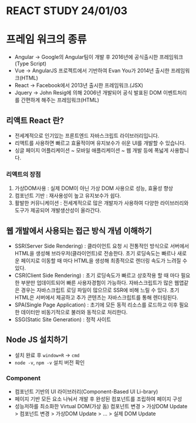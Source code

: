# REACT STUDY 24/01/03
# 프레임 워크의 종류
* Angular -> Google의 Angular팀이 개발 후 2016년에 공식출시한 프레임워크(Type Script)
* Vue -> AngularJS 프로젝트에서 기반하여 Evan You가 2014년 출시한 프레임워크(HTML)
* React -> Facebook에서 2013년 출시한 프레임워크.(JSX)
* Jquery -> John Resig에 의해 2006년 개발되어 공식 발표된 DOM 이벤트처리를 간편하게 해주는 프레임워크(HTML)
## 리액트 React 란?
* 전세계적으로 인기있는 프론트엔드 자바스크립트 라이브러리입니다.
* 리액트를 사용하면 빠르고 효율적이며 유지보수가 쉬운 UI를 개발할 수 있습니다.
* 싱글 페이지 어플리케이션 ~ 모바일 애플리케이션 ~ 웹 개발 등에 폭넓게 사용합니다.
### 리액트의 장점
1. 가상DOM사용 : 실제 DOM이 아닌 가상 DOM 사용으로 성능, 효율성 향상
2. 컴포넌트 기반 : 재사용성이 높고 유지보수가 쉽다.
3. 활발한 커뮤니케이션 : 전세계적으로 많은 개발자가 사용하여 다양한 라이브러리와 도구가 제공되어 개발생산성이 올라간다.
## 웹 개발에서 사용되는 접근 방식 개념 이해하기
* SSR(Server Side Rendering) : 클라이언트 요청 시 전통적인 방식으로 서버에서 HTML을 생성해 브라우저(클라이언트)로 전송한다. 초기 로딩속도는 빠르나 새로운 페이지로 이동할 때 마다 HTML을 생성해 최종적으로 렌더링 속도가 느려질 수 있다.
* CSR(Client Side Rendering) : 초기 로딩속도가 빠르고 상호작용 할 때 마다 필요한 부분만 업데이트되어 빠른 사용자경험이 가능하다. 자바스크립트가 많은 웹앱같은 경우는 자바스크립트 로딩 파일이 많으므로 SSR에 비해 느릴 수 있다. 초기 HTML은 서버에서 제공하고 추가 콘텐츠는 자바스크립트를 통해 렌더링된다.
* SPA(Single Page Application) : 초기에 모든 동적 리소스를 로드하고 이후 필요한 데이터만 비동기적으로 불러와 동적으로 처리한다.
* SSG(Static Site Generation) : 정적 사이트
## Node JS 설치하기
* 설치 완료 후 `window+R` -> `cmd`
* `node -v`, `npm -v` 설치 버전 확인
### Component
* 컴포넌트 기반의 UI 라이브러리(Component-Based UI Li-brary)
* 페이지 기반 모든 요소 나눠서 개발 후 완성된 컴포넌트를 조립하여 페이지 구성
* 성능저하를 최소화한 Virtual DOM(가상 돔) 컴포넌트 변경 > 가상DOM Update > 컴포넌트 변경 > 가상DOM Update > ... > 실제 DOM Update